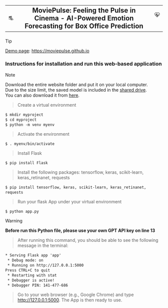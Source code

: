 ## <table cellspacing="0" cellpadding="0"><tr><td><p align="center"><img src="/images/movie.png" width="50"></td><td align='center'>MoviePulse: Feeling the Pulse in Cinema - AI-Powered Emotion Forecasting for Box Office Prediction</td><td><img src="/images/pulse.png" width="50"></p></td></tr></table>

> [!TIP]
> [Demo page](https://moviepulse.github.io/): https://moviepulse.github.io 

### Instructions for installation and run this web-based application

>[!NOTE]
> Download the entire website folder and put it on your local computer.<br>
> Due to the size limit, the saved model is included in the [shared drive](https://drive.google.com/file/d/1cKxYXUyXzve-BlB1VXocEOEAQU0ePBxz).<br>
> You can also download it from [here](https://drive.google.com/file/d/13ABwzHWUnYXIHLK0jgykN9vMlzhD4ogW).


> Create a virtual environment
```
$ mkdir myproject
$ cd myproject
$ python -m venv myenv
```

> Activate the environment
```
$ . myenv/bin/activate
```
> Install Flask
```
$ pip install Flask
```

> Install the following packages: tensorflow, keras, scikit-learn, keras_retinanet, requests
```
$ pip install tensorflow, keras, scikit-learn, keras_retinanet, requests
```

> Run your flask App under your virtual environment
```
$ python app.py
```
> [!WARNING] 
> <b>Before run this Python file, please use your own GPT API key on line 13</b>


> After running this command, you should be able to see the following message in the terminal:
```
* Serving Flask app 'app'
 * Debug mode: on
 * Running on http://127.0.0.1:5000
Press CTRL+C to quit
 * Restarting with stat
 * Debugger is active!
 * Debugger PIN: 141-477-686
```
> Go to your web browser (e.g., Google Chrome) and type http://127.0.0.1:5000. The App is then ready to use. 
